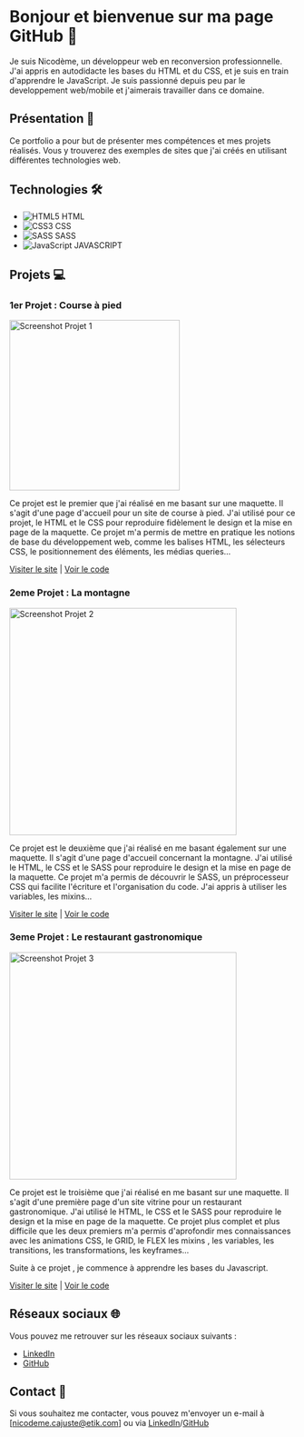 # Bonjour et bienvenue sur ma page GitHub 👋

Je suis Nicodème, un développeur web en reconversion professionnelle. J'ai appris en autodidacte les bases du HTML et du CSS, et je suis en train d'apprendre le JavaScript. Je suis passionné depuis peu par le developpement web/mobile et j'aimerais travailler dans ce domaine.

## Présentation 🚀

Ce portfolio a pour but de présenter mes compétences et mes projets réalisés. Vous y trouverez des exemples de sites que j'ai créés en utilisant différentes technologies web.

## Technologies 🛠️

- <img src="https://img.icons8.com/color/48/000000/html-5.png" alt="HTML5"> HTML
- <img src="https://img.icons8.com/color/48/000000/css3.png" alt="CSS3"> CSS
- <img src="https://img.icons8.com/color/48/000000/sass.png" alt="SASS"> SASS
- <img src="https://img.icons8.com/color/48/000000/javascript.png" alt="JavaScript"> JAVASCRIPT

## Projets 💻

### 1er Projet : Course à pied

<img src="https://i.goopics.net/7hggo3.jpg"  alt="Screenshot Projet 1" height="300">

Ce projet est le premier que j'ai réalisé en me basant sur une maquette. Il s'agit d'une page d'accueil pour un site de course à pied. J'ai utilisé pour ce projet, le HTML et le CSS pour reproduire fidèlement le design et la mise en page de la maquette. Ce projet m'a permis de mettre en pratique les notions de base du développement web, comme les balises HTML, les sélecteurs CSS, le positionnement des éléments, les médias queries...

[Visiter le site](https://nicodeme-c.github.io/projet-run/) | [Voir le code](https://github.com/Nicodeme-C/Nicodeme-C.github.io/tree/main/projet-run)

### 2eme Projet : La montagne

<img src="https://i.goopics.net/cke1sm.jpg" alt="Screenshot Projet 2" height="400">

Ce projet est le deuxième que j'ai réalisé en me basant également sur une maquette. Il s'agit d'une page d'accueil concernant la montagne. J'ai utilisé le HTML, le CSS et le SASS pour reproduire le design et la mise en page de la maquette. Ce projet m'a permis de découvrir le SASS, un préprocesseur CSS qui facilite l'écriture et l'organisation du code. J'ai appris à utiliser les variables, les mixins...

[Visiter le site](https://nicodeme-c.github.io/projet-sass1/) | [Voir le code](https://github.com/Nicodeme-C/Nicodeme-C.github.io/tree/main/projet-sass1)

### 3eme Projet : Le restaurant gastronomique

<img src="https://i.goopics.net/9uq7td.jpg" alt="Screenshot Projet 3" height="400">

Ce projet est le troisième que j'ai réalisé en me basant sur une maquette. Il s'agit d'une première page d'un site vitrine pour un restaurant gastronomique. J'ai utilisé le HTML, le CSS et le SASS pour reproduire le design et la mise en page de la maquette. Ce projet plus complet et plus difficile que les deux premiers m'a permis d'aprofondir mes connaissances avec les animations CSS, le GRID, le FLEX les mixins , les variables, les transitions, les transformations, les keyframes...

Suite à ce projet , je commence à apprendre les bases du Javascript.

[Visiter le site](https://nicodeme-c.github.io/resto/) | [Voir le code](https://github.com/Nicodeme-C/Nicodeme-C.github.io/tree/main/resto)

## Réseaux sociaux 🌐

Vous pouvez me retrouver sur les réseaux sociaux suivants :

- [LinkedIn](https://www.linkedin.com/in/nicod%C3%A8me-c-89110b137/)
- [GitHub](https://github.com/Nicodeme-C)

## Contact 📧

Si vous souhaitez me contacter, vous pouvez m'envoyer un e-mail à [nicodeme.cajuste@etik.com] ou via [LinkedIn](https://www.linkedin.com/in/nicod%C3%A8me-c-89110b137/)/[GitHub](https://github.com/Nicodeme-C)
